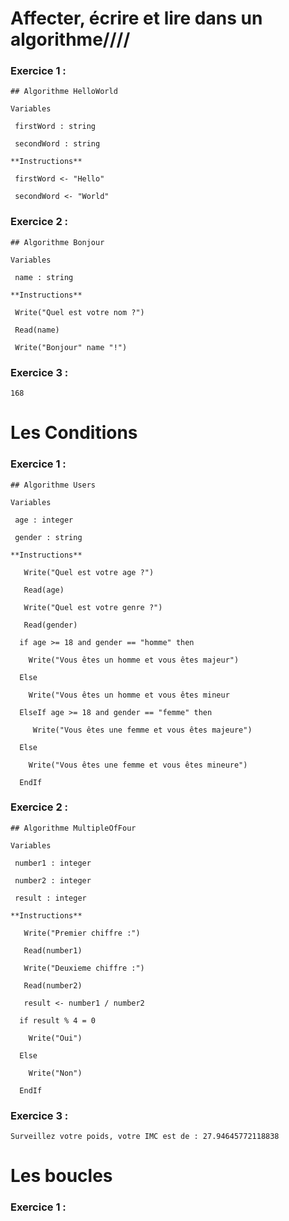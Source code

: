 # Affecter, écrire et lire dans un algorithme////


### Exercice 1 :

	## Algorithme HelloWorld

	Variables

	 firstWord : string

	 secondWord : string

	**Instructions**

	 firstWord <- "Hello"

	 secondWord <- "World"


### Exercice 2 :

	## Algorithme Bonjour

	Variables

 	 name : string 
	
	**Instructions**

 	 Write("Quel est votre nom ?")
 
 	 Read(name)
 
 	 Write("Bonjour" name "!")


### Exercice 3 :

	168


# Les Conditions


### Exercice 1 :

	## Algorithme Users

	Variables 

	 age : integer
 
	 gender : string

	**Instructions** 

 	   Write("Quel est votre age ?")
 
 	   Read(age)
 
 	   Write("Quel est votre genre ?")
 
 	   Read(gender)

 	  if age >= 18 and gender == "homme" then 

 	  	Write("Vous êtes un homme et vous êtes majeur")

   	  Else 

  	  	Write("Vous êtes un homme et vous êtes mineur

 	  ElseIf age >= 18 and gender == "femme" then 

  	 	 Write("Vous êtes une femme et vous êtes majeure")

 	  Else 

  	  	Write("Vous êtes une femme et vous êtes mineure")

	  EndIf



### Exercice 2 :

	## Algorithme MultipleOfFour

	Variables
 
	 number1 : integer
 
 	 number2 : integer
 
 	 result : integer

	**Instructions**

	   Write("Premier chiffre :")
 
 	   Read(number1)
 
 	   Write("Deuxieme chiffre :")
 
 	   Read(number2)
 
 	   result <- number1 / number2

	  if result % 4 = 0

  	  	Write("Oui")
 
 	  Else 

		Write("Non") 

	  EndIf


### Exercice 3 :

	Surveillez votre poids, votre IMC est de : 27.94645772118838


# Les boucles


### Exercice 1 :


